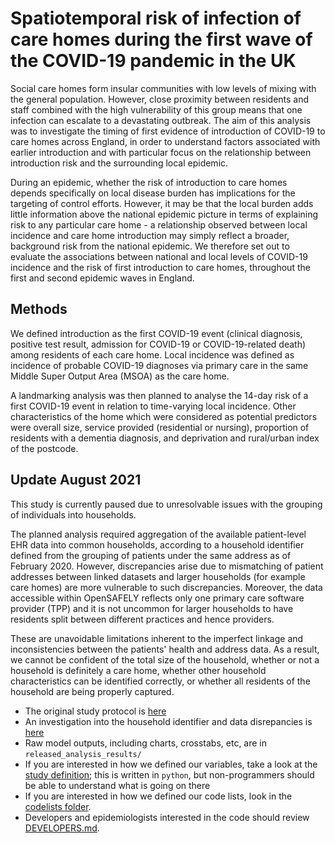 # Spatiotemporal risk of infection of care homes during the first wave of the COVID-19 pandemic in the UK

Social care homes form insular communities with low levels of mixing with the general population. However, close proximity between residents and staff combined with the high vulnerability of this group means that one infection can escalate to a devastating outbreak. The aim of this analysis was to investigate the timing of first evidence of introduction of COVID-19 to care homes across England, in order to understand factors associated with earlier introduction and with particular focus on the relationship between introduction risk and the surrounding local epidemic. 

During an epidemic, whether the risk of introduction to care homes depends specifically on local disease burden has implications for the targeting of control efforts. However, it may be that the local burden adds little information above the national epidemic picture in terms of explaining risk to any particular care home - a relationship observed between local incidence and care home introduction may simply reflect a broader, background risk from the national epidemic. We therefore set out to evaluate the associations between national and local levels of COVID-19 incidence and the risk of first introduction to care homes, throughout the first and second epidemic waves in England. 

## Methods
We defined introduction as the first COVID-19 event (clinical diagnosis, positive test result, admission for COVID-19 or COVID-19-related death) among residents of each care home. Local incidence was defined as incidence of probable COVID-19 diagnoses via primary care in the same Middle Super Output Area (MSOA) as the care home. 

A landmarking analysis was then planned to analyse the 14-day risk of a first COVID-19 event in relation to time-varying local incidence. Other characteristics of the home which were considered as potential predictors were overall size, service provided (residential or nursing), proportion of residents with a dementia diagnosis, and deprivation and rural/urban index of the postcode.

## Update August 2021
This study is currently paused due to unresolvable issues with the grouping of individuals into households. 

The planned analysis required aggregation of the available patient-level EHR data into common households, according to a household identifier defined from the grouping of patients under the same address as of February 2020. However, discrepancies arise due to mismatching of patient addresses between linked datasets and larger households (for example care homes) are more vulnerable to such discrepancies. Moreover, the data accessible within OpenSAFELY reflects only one primary care software provider (TPP) and it is not uncommon for larger households to have residents split between different practices and hence providers. 

These are unavoidable limitations inherent to the imperfect linkage and inconsistencies between the patients' health and address data. As a result, we cannot be confident of the total size of the household, whether or not a household is definitely a care home, whether other household characteristics can be identified correctly, or whether all residents of the household are being properly captured.  


* The original study protocol is [here](https://docs.google.com/document/d/1zcOoSIO3yKCTIF9ImmoHuS_S8h9iUUuBbmAB5gzP2hE/edit?usp=sharing)
* An investigation into the household identifier and data disrepancies is [here](https://docs.google.com/document/d/1zHiJULgnrbOUTXU67Lw45Yv22hC5e6Knx5FQWlBgMPc/edit?usp=sharing)
* Raw model outputs, including charts, crosstabs, etc, are in `released_analysis_results/`
* If you are interested in how we defined our variables, take a look at the [study definition](analysis/study_definition.py); this is written in `python`, but non-programmers should be able to understand what is going on there
* If you are interested in how we defined our code lists, look in the [codelists folder](./codelists/).
* Developers and epidemiologists interested in the code should review
[DEVELOPERS.md](./docs/DEVELOPERS.md).



